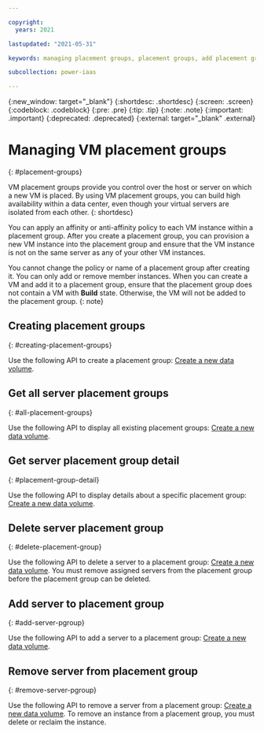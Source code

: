 ```yaml
---

copyright:
  years: 2021

lastupdated: "2021-05-31"

keywords: managing placement groups, placement groups, add placement group, delete placement group

subcollection: power-iaas

---
```


{:new_window: target="_blank"}
{:shortdesc: .shortdesc}
{:screen: .screen}
{:codeblock: .codeblock}
{:pre: .pre}
{:tip: .tip}
{:note: .note}
{:important: .important}
{:deprecated: .deprecated}
{:external: target="_blank" .external}

# Managing VM placement groups
{: #placement-groups}

VM placement groups provide you control over the host or server on which a new VM is placed. By using VM placement groups, you can build high availability within a data center, even though your virtual servers are isolated from each other.
{: shortdesc}

You can apply an affinity or anti-affinity policy to each VM instance within a placement group. After you create a placement group, you can provision a new VM instance into the placement group and ensure that the VM instance is not on the same server as any of your other VM instances. 
<!--You can manage placement groups by using the Placement groups page or the Server details page in the IBM Power Systems Virtual Server console.-->

You cannot change the policy or name of a placement group after creating it. You can only add or remove member instances.
When you can create a VM and add it to a placement group, ensure that the placement group does not contain a VM with **Build** state. Otherwise, the VM will not be added to the placement group.
{: note}

## Creating placement groups
{: #creating-placement-groups}

Use the following API to create a placement group:
[Create a new data volume](/apidocs/power-cloud#pcloud-placementgroups-post).

## Get all server placement groups
{: #all-placement-groups}

Use the following API to display all existing placement groups:
[Create a new data volume](/apidocs/power-cloud#pcloud-placementgroups-getall).

## Get server placement group detail
{: #placement-group-detail}

Use the following API to display details about a specific placement group:
[Create a new data volume](/apidocs/power-cloud#pcloud-cloud-placementgroups-get).

## Delete server placement group
{: #delete-placement-group}

Use the following API to delete a server to a placement group:
[Create a new data volume](/apidocs/power-cloud#pcloud-placementgroups-delete).
You must remove assigned servers from the placement group before the placement group can be deleted. 

## Add server to placement group
{: #add-server-pgroup}

Use the following API to add a server to a placement group:
[Create a new data volume](/apidocs/power-cloud#pcloud-placementgroups-members-post).

## Remove server from placement group
{: #remove-server-pgroup}

Use the following API to remove a server from a placement group:
[Create a new data volume](/apidocs/power-cloud#pcloud-placementgroups-members-delete).
To remove an instance from a placement group, you must delete or reclaim the instance.
